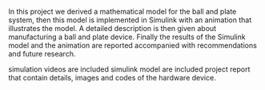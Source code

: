 In this project we derived a mathematical model for the ball and plate system, then this model is implemented in Simulink with an animation that illustrates the model. A detailed description is then given about manufacturing a ball and plate device.
Finally the results of the Simulink model and the animation are reported accompanied with recommendations and future research.

simulation videos are included
simulink model are included 
project report that contain details, images and codes of the hardware device. 
